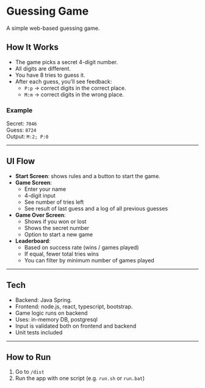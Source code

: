 # Guessing Game

A simple web-based guessing game.

## How It Works

- The game picks a secret 4-digit number.
- All digits are different.
- You have 8 tries to guess it.
- After each guess, you’ll see feedback:
  - `P:p` → correct digits in the correct place.
  - `M:m` → correct digits in the wrong place.

### Example

Secret: `7046`  
Guess: `8724`  
Output: `M:2; P:0`

---

## UI Flow

- **Start Screen**: shows rules and a button to start the game.  
- **Game Screen**:
  - Enter your name
  - 4-digit input
  - See number of tries left
  - See result of last guess and a log of all previous guesses  
- **Game Over Screen**:
  - Shows if you won or lost
  - Shows the secret number
  - Option to start a new game  
- **Leaderboard**:
  - Based on success rate (wins / games played)
  - If equal, fewer total tries wins
  - You can filter by minimum number of games played

---

## Tech

- Backend: Java Spring.
- Frontend: node.js, react, typescript, bootstrap.
- Game logic runs on backend
- Uses: in-memory DB, postgresql
- Input is validated both on frontend and backend
- Unit tests included

---

## How to Run

1. Go to `/dist`
2. Run the app with one script (e.g. `run.sh` or `run.bat`)
